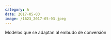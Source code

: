 ```yaml
--- 
category: A 
date: 2017-05-03 
image: /1623_2017-05-03.jpeg 
--- 
```


Modelos que se adaptan al embudo de conversión